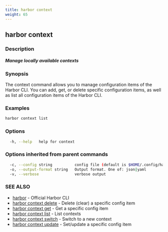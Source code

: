 ```yaml
---
title: harbor context
weight: 65
---
```

## harbor context

### Description

##### Manage locally available contexts

### Synopsis

The context command allows you to manage configuration items of the Harbor CLI.
				You can add, get, or delete specific configuration items, as well as list all configuration items of the Harbor CLI.

### Examples

```sh
harbor context list
```

### Options

```sh
  -h, --help   help for context
```

### Options inherited from parent commands

```sh
  -c, --config string          config file (default is $HOME/.config/harbor-cli/config.yaml)
  -o, --output-format string   Output format. One of: json|yaml
  -v, --verbose                verbose output
```

### SEE ALSO

* [harbor](harbor.md)	 - Official Harbor CLI
* [harbor context delete](harbor-context-delete.md)	 - Delete (clear) a specific config item
* [harbor context get](harbor-context-get.md)	 - Get a specific config item
* [harbor context list](harbor-context-list.md)	 - List contexts
* [harbor context switch](harbor-context-switch.md)	 - Switch to a new context
* [harbor context update](harbor-context-update.md)	 - Set/update a specific config item

